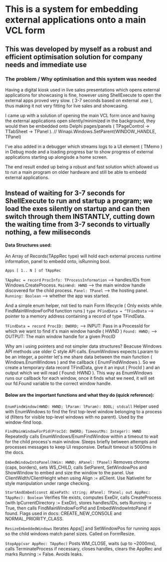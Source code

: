 # This is a system for embedding external applications onto a main VCL form

## This was developed by myself as a robust and efficient optimisation solution for company needs and immediate use

### The problem / Why optimisation and this system was needed

Having a digital kiosk used in live sales presentations which opens external applications for showcasing is fine, however using ShellExecute to open the external apps proved very slow. ( 3-7 seconds based on external .exe ), thus making it not very fitting for live sales and showcasing.

I came up with a solution of opening the main VCL form once and having the external applications open silently/minimized in the background, they would then be embedded onto Delphi pages/panels ( TPageControl -> TTabSheet -> TPanel ). // Winapi.Windows.SetParent(WINDOW_HANDLE, TPanel)

I've also added in a debugger which streams logs to a UI element ( TMemo ) in Debug mode and a loading progress bar to show progress of external applications starting up alongisde a home screen.

The end result ended up being a robust and fast solution which allowed us to run a main program on older hardware and still be able to embedd external applications.

## Instead of waiting for 3-7 seconds for ShellExecute to run and startup a program; we load the exes silently on startup and can then switch through them INSTANTLY, cutting down the waiting time from 3-7 seconds to virtually nothing, a few miliseconds

#### Data Structures used:

An Array of Records(TAppRec type) will hold each external process runtime information, panel to embedd onto, isRunning bool.

`Apps [ 1.. N ] of TAppRec`

`TAppRec = record`
`ProcInfo: TProcessInformation` --> handles/IDs from Windows.CreateProcess.
`MainWnd: HWND` --> the main window handle discovered for the child process.
`Panel: TPanel` --> the hosting panel.
`Running: Boolean` --> whether the app was started.

And a simple enum helper, not tied to main Form lifecycle ( Only exists while FindMainWindowForPid function runs )
`type PFindData = ^TFindData` --> pointer to a memory address containing a record of type TFindData.

`TFindData = record
 ProcID: DWORD;` --> INPUT: Pass in a ProcessId for which we want to find it's main window handle ( HWND )
 `Found: HWND;` --> OUTPUT: The main window handle for a given ProcID

Why am i using pointers and not simpler data structures? Beacuse Windows API methods use older C style API calls. EnumWindows expects Lparam to be an integer, a pointer let's me share data between the main function ( Windows.EnumWindows ) and the callback ( EnumFindWindows ). So we create a temporary data record TFindData, give it an input ( ProcId ) and an output which we will read ( Found: HWND ). This way as EnumWindows runs our callback for each window, once it finds what we need, it will set our fd.Found variable to the correct window handle.

#### Below are the important functions and what they do (quick reference):

`EnumFindWindow(HWND: HWND; lParam: lParam): BOOL; stdcall`
Helper used with EnumWindows to find the first top-level window belonging to a process id (filters for visible top-level windows with no parent). Used by the window-find loop. 

`FindMainWindowForPid(ProcId: DWORD; TimeoutMs: Integer): HWND`
Repeatedly calls EnumWindows/EnumFindWindow within a timeout to wait for the child process's main window. Sleeps briefly between attempts and processes messages to keep UI responsive. Default timeout is 5000ms in the docs. 

`EmbedWindowIntoPanel(hWin: HWND; APanel: TPanel)`
Removes chrome (caps, borders), sets WS_CHILD, calls SetParent, SetWindowPos and ShowWindow to embed and size the window to the panel. Use ClientWidth/ClientHeight when using Align := alClient. Use NativeInt for style manipulation under range checking. 

`StartAndEmbed(const AExePath: string; APanel: TPanel; out AppRec: TAppRec): Boolean`
Verifies file exists, computes ExeDir, calls CreateProcess (with lpCurrentDirectory := ExeDir), stores handles/IDs, sets Running := True, then calls FindMainWindowForPid and EmbedWindowIntoPanel if found. Flags used in docs: CREATE_NEW_CONSOLE and NORMAL_PRIORITY_CLASS. 

`ResizeEmbeddedWindows`
Iterates Apps[] and SetWindowPos for running apps so the child windows match panel sizes. Called on FormResize. 

`StopApp(var AppRec: TAppRec)`
Posts WM_CLOSE, waits (up to ~2000ms), calls TerminateProcess if necessary, closes handles, clears the AppRec and marks Running := False. Avoids leaks.
